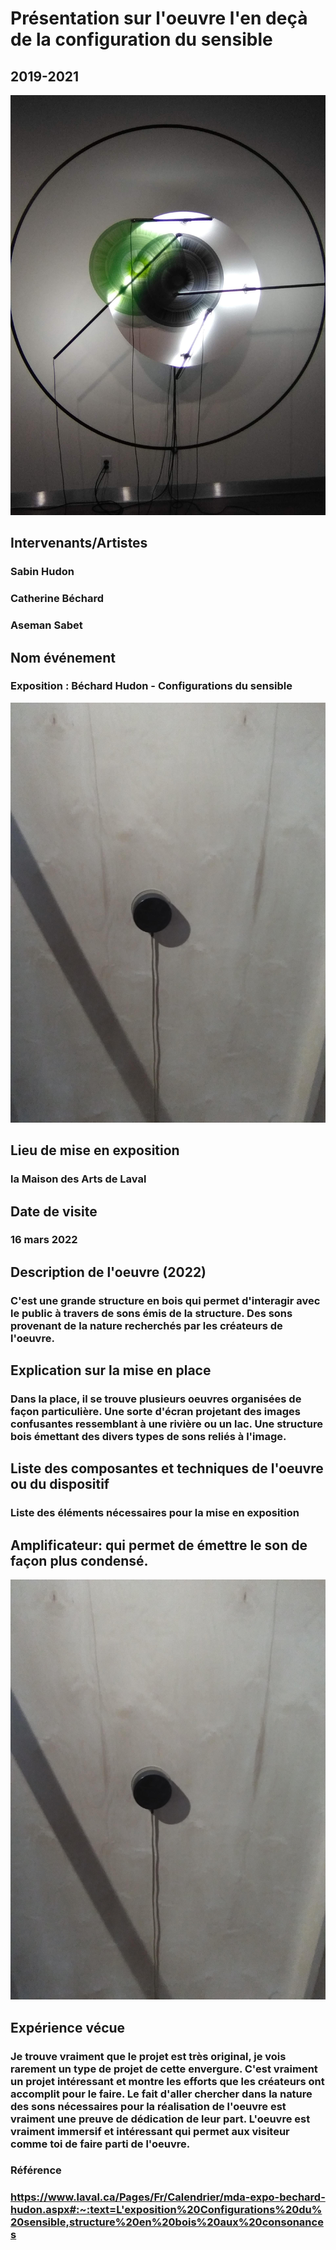 # Présentation sur l'oeuvre l'en deçà de la configuration du sensible 
## 2019-2021
![pic_confg7.jpg](photographie/pic_confg7.jpg)

## Intervenants/Artistes
### Sabin Hudon
### Catherine Béchard 
### Aseman Sabet

## Nom événement
### Exposition : Béchard Hudon - Configurations du sensible
![pic_confg5.jpg](photographie/pic_confg5.jpg)
## Lieu de mise en exposition
### la Maison des Arts de Laval

## Date de visite
### 16 mars 2022

## Description de l'oeuvre (2022)
### C'est une grande structure en bois qui permet d'interagir avec le public à travers de sons émis de la structure. Des sons provenant de la nature  recherchés par les créateurs de l'oeuvre.  

## Explication sur la mise en place

### Dans la place, il se trouve plusieurs oeuvres organisées de façon particulière. Une sorte d'écran projetant des images confusantes ressemblant à une rivière ou un lac. Une structure bois émettant des divers types de sons reliés à l'image. 
## Liste des composantes et techniques de l'oeuvre ou du dispositif 


### Liste des éléments nécessaires pour la mise en exposition 
## Amplificateur: qui permet de émettre le son de façon plus condensé.
![pic_confg5.jpg](photographie/pic_confg5.jpg)

## Expérience vécue
### Je trouve vraiment que le projet est très original, je vois rarement un type de projet de cette envergure. C'est vraiment un projet intéressant et montre les efforts que les créateurs ont accomplit pour le faire. Le fait d'aller chercher dans la nature des sons nécessaires pour la réalisation de l'oeuvre est vraiment une preuve de dédication de leur part. L'oeuvre est vraiment immersif et intéressant qui permet aux visiteur comme toi de faire parti de l'oeuvre.
### Référence
### https://www.laval.ca/Pages/Fr/Calendrier/mda-expo-bechard-hudon.aspx#:~:text=L'exposition%20Configurations%20du%20sensible,structure%20en%20bois%20aux%20consonances
